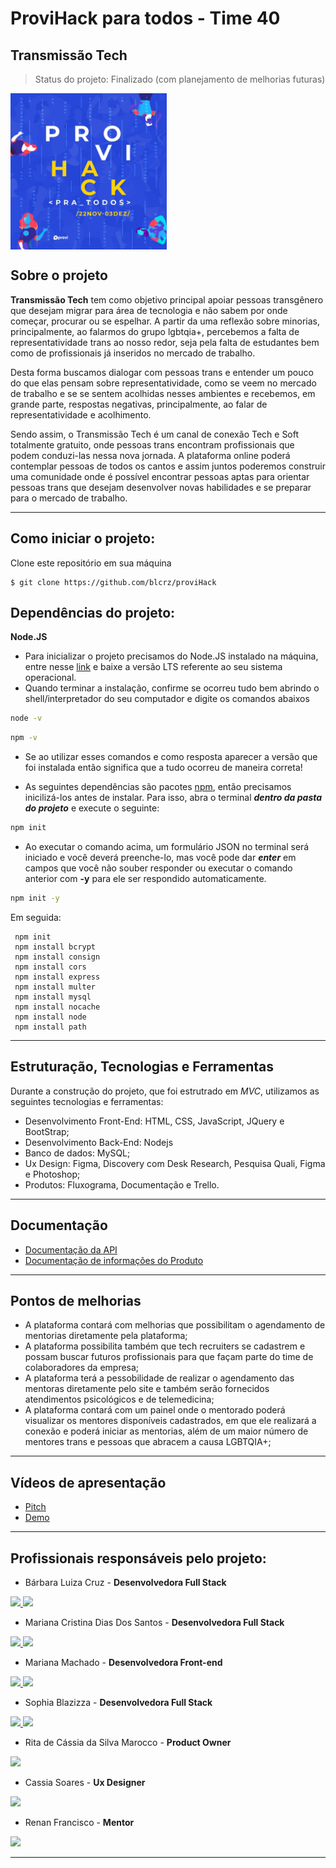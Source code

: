  # ProviHack para todos - Time 40

## Transmissão Tech

> Status do projeto: Finalizado (com planejamento de melhorias futuras)

<img align="center" alt="provi" height="250" width="250" src="https://github.com/blcrz/proviHack/blob/main/FrontEnd/assets/img/proviHack.jfif">

## Sobre o projeto

**Transmissão Tech** tem como objetivo principal apoiar pessoas transgênero que desejam migrar para área de tecnologia e não sabem por onde começar, procurar ou se espelhar.
A partir da uma reflexão sobre minorias, principalmente, ao falarmos do grupo lgbtqia+, percebemos a falta de representatividade trans ao nosso redor, seja pela falta de estudantes bem como de profissionais já inseridos no mercado de trabalho. 

Desta forma buscamos dialogar com pessoas trans e entender um pouco do que elas pensam sobre representatividade, como se veem no mercado de trabalho e se se sentem acolhidas nesses ambientes e recebemos, em grande parte, respostas negativas, principalmente, ao falar de representatividade e acolhimento. 

Sendo assim, o Transmissão Tech é um canal de conexão Tech e Soft totalmente gratuito, onde pessoas trans encontram profissionais que podem conduzi-las nessa nova jornada. A plataforma online poderá contemplar pessoas de todos os cantos e assim juntos poderemos construir uma comunidade onde é possível encontrar pessoas aptas para orientar pessoas trans que desejam desenvolver novas habilidades e se preparar para o mercado de trabalho.

---

## Como iniciar o projeto:

Clone este repositório em sua máquina
```
$ git clone https://github.com/blcrz/proviHack
```

## Dependências do projeto:
 
**Node.JS**
- Para inicializar o projeto precisamos do Node.JS instalado na máquina, entre nesse [link](https://nodejs.org/en/) e baixe a versão LTS referente ao seu sistema operacional.
- Quando terminar a instalação, confirme se ocorreu tudo bem abrindo o shell/interpretador do seu computador e digite os comandos abaixos


```bash
node -v
```
```bash
npm -v
```

- Se ao utilizar esses comandos e como resposta aparecer a versão que foi instalada então significa que a tudo ocorreu de maneira correta!

- As seguintes dependências são pacotes [npm](https://www.npmjs.com/), então precisamos inicilizá-los antes de instalar. Para isso, abra o terminal **_dentro da pasta do projeto_** e execute o seguinte:

```bash
npm init
```
- Ao executar o comando acima, um formulário JSON no terminal será iniciado e você deverá preenche-lo, mas você pode dar **_enter_** em campos que você não souber responder ou executar o comando anterior com **-y** para ele ser respondido automaticamente.

```bash
npm init -y

```

Em seguida: 

```
 npm init
 npm install bcrypt
 npm install consign
 npm install cors
 npm install express
 npm install multer
 npm install mysql
 npm install nocache
 npm install node
 npm install path

```
---

## Estruturação, Tecnologias e Ferramentas 

Durante a construção do projeto, que foi estrutrado em *MVC*, utilizamos as seguintes tecnologias e ferramentas: 

* Desenvolvimento Front-End: HTML, CSS, JavaScript, JQuery e BootStrap;
* Desenvolvimento Back-End: Nodejs
* Banco de dados: MySQL;
* Ux Design: Figma, Discovery com Desk Research, Pesquisa Quali, Figma e Photoshop;
* Produtos: Fluxograma, Documentação e Trello.
---

## Documentação

* [Documentação da API](https://documenter.getpostman.com/view/18554886/UVJckGh5)
* [Documentação de informações do Produto](https://docs.google.com/document/d/e/2PACX-1vQsLZay7g1dBoF0zT90r6mOJEZUJE4RsCtSu9C0opD23Y7ajXlMVjeOZYpTWrxER0PVHbhfnBqmqPjV/pub)
---

## Pontos de melhorias

- A plataforma contará com melhorias que possibilitam o agendamento de mentorias diretamente pela plataforma;
- A plataforma possibilita também que tech recruiters se cadastrem e possam buscar futuros profissionais para que façam parte do time de colaboradores da empresa;
- A plataforma terá a pessobilidade de realizar o agendamento das mentoras diretamente pelo site e também serão fornecidos atendimentos psicológicos e de telemedicina;
- A plataforma contará com um painel onde o mentorado poderá visualizar os mentores disponíveis cadastrados, em que ele realizará a conexão e poderá iniciar as mentorias, além de um maior número de mentores trans e pessoas que abracem a causa LGBTQIA+;

---

## Vídeos de apresentação

* [Pitch](https://www.youtube.com/watch?v=Aa6-VPjpf0Q)
* [Demo](https://www.youtube.com/watch?v=wK82zYRqJqY)

---


## Profissionais responsáveis pelo projeto:

* Bárbara Luiza Cruz - **Desenvolvedora Full Stack**

<a href="https://github.com/blcrz" target="_blank"><img src="https://img.shields.io/badge/GitHub-100000?style=for-the-badge&logo=github&logoColor=white" target="_blank"> <a href="https://www.linkedin.com/in/bárbara-cruz-228552199/" target="_blank"><img src="https://img.shields.io/badge/-LinkedIn-%230077B5?style=for-the-badge&logo=linkedin&logoColor=white" target="_blank"></a> 

 * Mariana Cristina Dias Dos Santos - **Desenvolvedora Full Stack**
  
<a href="https://github.com/mmcrisx" target="_blank"><img src="https://img.shields.io/badge/GitHub-100000?style=for-the-badge&logo=github&logoColor=white" target="_blank"> 
<a href="https://www.linkedin.com/in/mariana-cristina-santos/" target="_blank"><img src="https://img.shields.io/badge/-LinkedIn-%230077B5?style=for-the-badge&logo=linkedin&logoColor=white" target="_blank"></a> 
  
* Mariana Machado - **Desenvolvedora Front-end**

<a href="https://github.com/marimachadox" target="_blank"><img src="https://img.shields.io/badge/GitHub-100000?style=for-the-badge&logo=github&logoColor=white" target="_blank"> 
<a href="https://www.linkedin.com/in/marianamachado9/" target="_blank"><img src="https://img.shields.io/badge/-LinkedIn-%230077B5?style=for-the-badge&logo=linkedin&logoColor=white" target="_blank"></a> 
  
 * Sophia Blazizza - **Desenvolvedora Full Stack**
  
<a href="https://github.com/sophiablazizza" target="_blank"><img src="https://img.shields.io/badge/GitHub-100000?style=for-the-badge&logo=github&logoColor=white" target="_blank"> 
<a href="https://www.linkedin.com/in/sophiablazizza/" target="_blank"><img src="https://img.shields.io/badge/-LinkedIn-%230077B5?style=for-the-badge&logo=linkedin&logoColor=white" target="_blank"></a> 

 * Rita de Cássia da Silva Marocco - **Product Owner**
  
<a href="https://www.linkedin.com/in/ritamarocco/" target="_blank"><img src="https://img.shields.io/badge/-LinkedIn-%230077B5?style=for-the-badge&logo=linkedin&logoColor=white" target="_blank"></a>  
 
* Cassia Soares - **Ux Designer**

<a href="https://www.linkedin.com/in/cassia-borher-soares/" target="_blank"><img src="https://img.shields.io/badge/-LinkedIn-%230077B5?style=for-the-badge&logo=linkedin&logoColor=white" target="_blank"></a> 
* Renan Francisco - **Mentor**
 
<a href="https://www.linkedin.com/in/renan-soares-francisco/" target="_blank"><img src="https://img.shields.io/badge/-LinkedIn-%230077B5?style=for-the-badge&logo=linkedin&logoColor=white" target="_blank"></a> 
 

 ---

